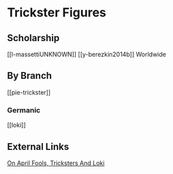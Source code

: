 # Trickster Figures


## Scholarship
[[l-massettiUNKNOWN]]
[[y-berezkin2014b]] Worldwide

## By Branch
[[pie-trickster]]
### Germanic
[[loki]]

## External Links
[On April Fools, Tricksters And Loki](https://aryaakasha.com/2017/04/01/on-april-fools-tricksters-and-loki/)